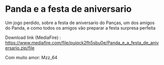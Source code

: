 # Panda e a festa de aniversario
Um jogo perdido, sobre a festa de aniversario do Panças, um dos amigos do Panda, e como todos os amigos vão preparar a festa surpresa perfeita

Download link (MediaFire) : https://www.mediafire.com/file/puiqck2fh5sbu0e/Panda_e_a_festa_de_aniversario.zip/file

Com muito amor: Mzz_64
